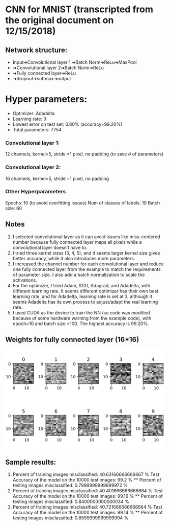 # CNN for MNIST (transcripted from the original document on 12/15/2018)
## Network structure:
* Input➔Convolutional layer 1 ➔Batch Norm➔ReLu➔MaxPool
* ➔Convolutional layer 2➔Batch Norm➔ReLu
* ➔Fully connected layer➔ReLu
* ➔dropout➔softmax➔output
# Hyper parameters:
* Optimizer: Adadelta
* Learning rate: 3
* Lowest error on test set: 0.80% (accuracy=99.20%) 
* Total parameters: 7754

### Convolutional layer 1:
12 channels, kernel=5, stride =1 pixel, no padding (to save # of parameters)
### Convolutional layer 2:
16 channels, kernel=5, stride =1 pixel, no padding
### Other Hyperparameters
Epochs: 10 (to avoid overfitting issues)
Num of classes of labels: 10 
Batch size: 60

## Notes
1. I selected convolutional layer as it can avoid issues like miss-centered number because fully connected layer maps all pixels while a convolutional layer doesn’t have to. 
1. I tried three kernel sizes (3, 4, 5), and it seems larger kernel size gives better accuracy, while it also introduces more parameters. 
1. I increased the channel number for each convolutional layer and reduce one fully connected layer from the example to match the requirements of parameter size. I also add a batch normalization to scale the activations. 
1. For the optimizer, I tried Adam, SGD, Adagrad, and Adadelta, with different learning rate. It seems different optimizer has their own best learning rate, and for Adadelta, learning rate is set at 3, although it seems Adadelta has its own process to adjust/adapt the real learning rate.
1. I used CUDA as the device to train the NN (so code was modified because of some hardware warning from the example code), with epoch=10 and batch size =100. The highest accuracy is 99.20%.

## Weights for fully connected layer (16*16)
![Weights](images/weights.png)


## Sample results:
1. Percent of training images misclassified: 40.63166666666667 % Test Accuracy of the model on the 10000 test images: 99.2 % ** Percent of testing images misclassified: 0.7999999999999972 %
1. Percent of training images misclassified: 40.401666666666664 % Test Accuracy of the model on the 10000 test images: 99.16 % ** Percent of testing images misclassified: 0.8400000000000034 %
1. Percent of training images misclassified: 40.721666666666664 % Test Accuracy of the model on the 10000 test images: 99.14 % ** Percent of testing images misclassified: 0.8599999999999994 %
